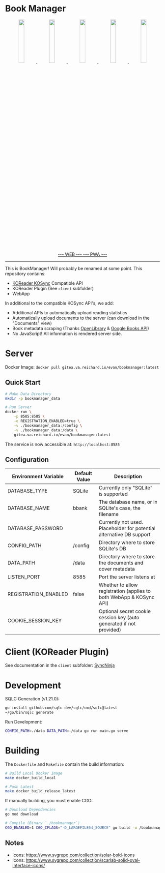 # Book Manager

<p align="center">
    <a href="https://gitea.va.reichard.io/evan/BookManager/raw/branch/master/screenshots/pwa/login.png">
        <img src="https://gitea.va.reichard.io/evan/BookManager/raw/branch/master/screenshots/pwa/login.png" width="19%">
    </a>
    <a href="https://gitea.va.reichard.io/evan/BookManager/raw/branch/master/screenshots/pwa/home.png">
        <img src="https://gitea.va.reichard.io/evan/BookManager/raw/branch/master/screenshots/pwa/home.png" width="19%">
    </a>
    <a href="https://gitea.va.reichard.io/evan/BookManager/raw/branch/master/screenshots/pwa/documents.png">
        <img src="https://gitea.va.reichard.io/evan/BookManager/raw/branch/master/screenshots/pwa/documents.png" width="19%">
    </a>
    <a href="https://gitea.va.reichard.io/evan/BookManager/raw/branch/master/screenshots/pwa/document.png">
        <img src="https://gitea.va.reichard.io/evan/BookManager/raw/branch/master/screenshots/pwa/document.png" width="19%">
    </a>
    <a href="https://gitea.va.reichard.io/evan/BookManager/raw/branch/master/screenshots/pwa/metadata.png">
        <img src="https://gitea.va.reichard.io/evan/BookManager/raw/branch/master/screenshots/pwa/metadata.png" width="19%">
    </a>
</p>

<p align="center">
    <a href="https://gitea.va.reichard.io/evan/BookManager/src/branch/master/screenshots/web/README.md">
        --- WEB ---
    </a>
    <a href="https://gitea.va.reichard.io/evan/BookManager/src/branch/master/screenshots/pwa/README.md">
        --- PWA ---
    </a>
</p>

---

This is BookManager! Will probably be renamed at some point. This repository contains:

- [KOReader KOSync](https://github.com/koreader/koreader-sync-server) Compatible API
- KOReader Plugin (See `client` subfolder)
- WebApp

In additional to the compatible KOSync API's, we add:

- Additional APIs to automatically upload reading statistics
- Automatically upload documents to the server (can download in the "Documents" view)
- Book metadata scraping (Thanks [OpenLibrary](https://openlibrary.org/) & [Google Books API](https://developers.google.com/books/docs/v1/getting_started))
- No JavaScript! All information is rendered server side.

# Server

Docker Image: `docker pull gitea.va.reichard.io/evan/bookmanager:latest`

## Quick Start

```bash
# Make Data Directory
mkdir -p bookmanager_data

# Run Server
docker run \
    -p 8585:8585 \
    -e REGISTRATION_ENABLED=true \
    -v ./bookmanager_data:/config \
    -v ./bookmanager_data:/data \
    gitea.va.reichard.io/evan/bookmanager:latest
```

The service is now accessible at: `http://localhost:8585`

## Configuration

| Environment Variable | Default Value | Description                                                          |
| -------------------- | ------------- | -------------------------------------------------------------------- |
| DATABASE_TYPE        | SQLite        | Currently only "SQLite" is supported                                 |
| DATABASE_NAME        | bbank         | The database name, or in SQLite's case, the filename                 |
| DATABASE_PASSWORD    | <EMPTY>       | Currently not used. Placeholder for potential alternative DB support |
| CONFIG_PATH          | /config       | Directory where to store SQLite's DB                                 |
| DATA_PATH            | /data         | Directory where to store the documents and cover metadata            |
| LISTEN_PORT          | 8585          | Port the server listens at                                           |
| REGISTRATION_ENABLED | false         | Whether to allow registration (applies to both WebApp & KOSync API)  |
| COOKIE_SESSION_KEY   | <EMPTY>       | Optional secret cookie session key (auto generated if not provided)  |

# Client (KOReader Plugin)

See documentation in the `client` subfolder: [SyncNinja](https://gitea.va.reichard.io/evan/BookManager/src/branch/master/client/)

# Development

SQLC Generation (v1.21.0):

```bash
go install github.com/sqlc-dev/sqlc/cmd/sqlc@latest
~/go/bin/sqlc generate
```

Run Development:

```bash
CONFIG_PATH=./data DATA_PATH=./data go run main.go serve
```

# Building

The `Dockerfile` and `Makefile` contain the build information:

```bash
# Build Local Docker Image
make docker_build_local

# Push Latest
make docker_build_release_latest
```

If manually building, you must enable CGO:

```bash
# Download Dependencies
go mod download

# Compile (Binary `./bookmanager`)
CGO_ENABLED=1 CGO_CFLAGS="-D_LARGEFILE64_SOURCE" go build -o /bookmanager
```

## Notes

- Icons: https://www.svgrepo.com/collection/solar-bold-icons
- Icons: https://www.svgrepo.com/collection/scarlab-solid-oval-interface-icons/

